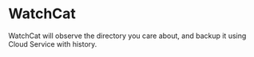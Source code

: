 # WatchCat
WatchCat will observe the directory you care about, and backup it using Cloud Service with history.
